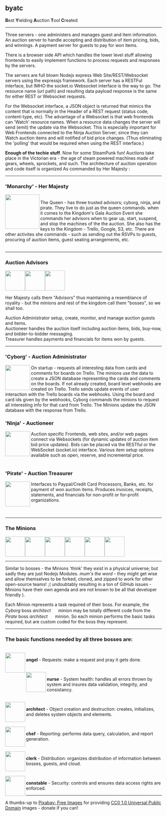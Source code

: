 ## byatc

**B**est **Y**ielding **A**uction **T**ool **C**reated

-----

Three servers - one administers and manages guest and item information. 
An auction server to handle accepting and distribution of item pricing, bids, and winnings. 
A payment server for guests to pay for won items.

There is a browser side API which handles the lower level stuff allowing frontends to easily implement
functions to process requests and responses by the servers.

The servers are full blown Nodejs express Web Site/REST/Websocket servers using the expressjs framework. Each server has a 
RESTFul interface, but IMHO the socket.io Websocket interface is the way to go. 
The resource name (url path) and resulting data payload response is the same for either REST or Websocket requests.

For the Websocket interface, a JSON object is returned that mimics the content that is normally in the Header of a 
REST request (status code, content-type, etc). The advantage of a Websocket is that web frontends can 'Watch' 
resource names. When a resource data changes the server will send (emit) the update via the Websocket. 
This is especially important for Web Frontends connected to the Ninja Auction Server; 
since they can Watch auction items and will notified of bid price changes. 
(Thus eliminating the 'polling' that would be required when using the REST interface.)


**Enough of the techie stuff**. Now for some SteamPunk fun! Auctions take place in the Victorian era - the age of steam powered machines 
made of gears, wheels, sprockets, and such. The architecture of auction operation and code itself is organized As 
commanded by Her Majesty :

-----

### 'Monarchy' - Her Majesty

 <img src="https://s3.amazonaws.com/potofcoffee2go/byatc/images/queen.svg" height="110" width="110" align="left">
 <br />The Queen -  has three trusted advisors; cyborg, ninja, and pirate. They live to do just as the queen commands.
 when it comes to the Kingdom's Gala Auction Event she commands her advisors when to gear up, start, suspend, and stop 
 the machines of the the auction. She also has the keys to the Kingdom - Trello, Google, S3, etc. 
 There are other activites she commands - such as sending out the RSVPs to guests,
 procuring of auction items, guest seating arrangements, etc.<br /><br />

-------

### Auction Advisors

<img src="https://s3.amazonaws.com/potofcoffee2go/byatc/images/cyborg.svg" height="64" width="64" /><img src="https://s3.amazonaws.com/potofcoffee2go/byatc/images/ninja.svg" height="64" width="64" /><img src="https://s3.amazonaws.com/potofcoffee2go/byatc/images/pirate.svg" height="64" width="64" />

Her Majesty calls them "Advisors" thus maintaining a resemblance of royality - but the minions and rest of the kingdom 
call them "bosses", so we shall too.

Auction Administrator setup, create, monitor, and manage auction guests and items.<br />
Auctioneer handles the auction itself including auction items, bids, buy-now, and bidder-to-bidder messaging.<br />
Treasurer handles payments and financials for items won by guests.

-------

### 'Cyborg' - Auction Administrator

<img src="https://s3.amazonaws.com/potofcoffee2go/byatc/images/cyborg.svg" height="80" width="80" align="left">
On startup - requests all interesting data from cards and comments for boards on Trello. 
The minions use the data to create a JSON database representing the cards and comments on the boards. 
If not already created, board level webhooks are created on Trello. Trello sends update events of user 
interaction with the Trello boards via the webhooks. Using the board and card ids given by the webhooks,
Cyborg commands the minions to request all interesting info for that card from Trello. 
The Minions update the JSON database with the response from Trello.

### 'Ninja' - Auctioneer

<img src="https://s3.amazonaws.com/potofcoffee2go/byatc/images/ninja.svg" height="80" width="80" align="left">
Auction specific Frontends, web sites, and/or web pages connect via Websockets (for dynamic 
updates of auction item bid price updates). Bids can be placed via the RESTful or the WebSocket 
(socket.io) interface. Various item setup options available such as open, reserve, and incremental price.
<br /><br />

### 'Pirate' - Auction Treasurer

<img src="https://s3.amazonaws.com/potofcoffee2go/byatc/images/pirate.svg" height="80" width="80" align="left">
Interfaces to Paypal/Credit Card Processors, Banks, etc. for payment of won auction items. 
 Produces invoices, receipts, statements, and financials for non-profit or for-profit organizations.
<br /><br /><br />

-------

### The Minions
<img src="https://s3.amazonaws.com/potofcoffee2go/byatc/images/angel.svg" height="64" width="64" /><img src="https://s3.amazonaws.com/potofcoffee2go/byatc/images/nurse.svg" height="64" width="64" /><img src="https://s3.amazonaws.com/potofcoffee2go/byatc/images/architect.svg" height="64" width="64" /><img src="https://s3.amazonaws.com/potofcoffee2go/byatc/images/chef.svg" height="64" width="64" /><img src="https://s3.amazonaws.com/potofcoffee2go/byatc/images/clerk.svg" height="64" width="64" /><img src="https://s3.amazonaws.com/potofcoffee2go/byatc/images/constable.svg" height="64" width="64" />

-------
Similar to bosses - the Minions 'think' they exist in a physical universe; but sadly they are just Nodejs Modules. 
*mum's the word* - they might get wise and allow themselves to be forked, cloned, and zipped to work for other
open-source teams! ;( undoubtably resulting in a ton of GitHub issues - Minions have their own agenda and are not 
known to be all that developer friendly ).

Each Minion represents a task required of their boss. For example, the *Cyborg* boss *architect* 
<img src="https://s3.amazonaws.com/potofcoffee2go/byatc/images/architect.svg" height="16" width="16" align="bottom"/> 
minion may be totally different code from the *Pirate* boss *architect* 
<img src="https://s3.amazonaws.com/potofcoffee2go/byatc/images/architect.svg" height="16" width="16" align="bottom"/> 
minion. So each minion performs the basic tasks required, but are custom coded for the boss they represent.

-------

### The basic functions needed by all three bosses are:
<br />
<img src="https://s3.amazonaws.com/potofcoffee2go/byatc/images/angel.svg" height="64" width="64" align="left">
 <p><b>angel</b> - Requests: make a request and pray it gets done.</p>

<br />
 <img src="https://s3.amazonaws.com/potofcoffee2go/byatc/images/nurse.svg" height="64" width="64" align="left">
 <p><b>nurse</b> - System health: handles all errors thrown by system and insures data validation, integrity, and consistancy.</p>

<br />
 <img src="https://s3.amazonaws.com/potofcoffee2go/byatc/images/architect.svg" height="64" width="64" align="left">
 <p><b>architect</b> - Object creation and destruction: creates, initializes, and deletes system objects and elements.</p>

<br />
 <img src="https://s3.amazonaws.com/potofcoffee2go/byatc/images/chef.svg" height="64" width="64" align="left">
 <p><b>chef</b> - Reporting: performs data query, calculation, and report generation.</p>

<br />
 <img src="https://s3.amazonaws.com/potofcoffee2go/byatc/images/clerk.svg" height="64" width="64" align="left">
 <p><b>clerk</b> - Distribution: organizes distribution of information between bosses, guests, and cloud.</p>

<br />
 <img src="https://s3.amazonaws.com/potofcoffee2go/byatc/images/constable.svg" height="64" width="64" align="left">
 <p><b>constable</b> - Security: controls and ensures data access rights are enforced.</p>

-------

A thumbs-up to [Pixabay: Free Images](https://pixabay.com/) for providing [CC0 1.0 Universal Public Domain](https://creativecommons.org/publicdomain/zero/1.0/) images - donate if you can!


